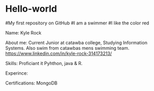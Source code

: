 # Hello-world
#My first repository on GitHub
#I am a swimmer
#I like the color red

Name: Kyle Rock

About me: Current Junior at catawba college, Studying Information Systems. Also swim from catawbas mens swimming team.
https://www.linkedin.com/in/kyle-rock-314173213/

Skills: Proficiant it Pyhthon, java & R.

Experince: 

Certifications: MongoDB
